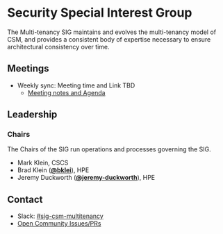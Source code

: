 # Security Special Interest Group

The Multi-tenancy SIG maintains and evolves the multi-tenancy model of CSM, 
and provides a consistent body of expertise necessary to ensure architectural 
consistency over time.

## Meetings

* Weekly sync: Meeting time and Link TBD
  * [Meeting notes and Agenda](meetings)

## Leadership

### Chairs

The Chairs of the SIG run operations and processes governing the SIG.

* Mark Klein, CSCS
* Brad Klein (**[@bklei](https://github.com/bklei)**), HPE
* Jeremy Duckworth (**[@jeremy-duckworth](https://github.com/jeremy-duckworth)**), HPE

## Contact

- Slack: [#sig-csm-multitenancy](https://cray-shasta.slack.com/messages/sig-csm-multitenancy)
- [Open Community Issues/PRs](https://github.com/Cray-HPE/community/labels/sig-csm-multitenancy)
